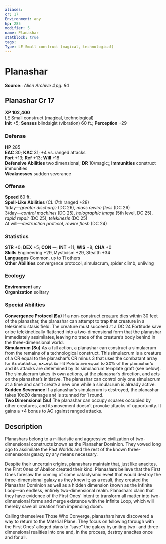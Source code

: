 ```yaml
---
aliases: 
cr: 17
Environment: any
hp: 285
modifier: 5
name: Planashar
statblock: true
tags: 
Type: LE Small construct (magical, technological)  
---
```


# Planashar

**Source**:: _Alien Archive 4 pg. 80_

## Planashar Cr 17

**XP 102,400**  
LE Small construct (magical, technological)  
**Init** +5; **Senses** blindsight (vibration) 60 ft.; **Perception** +29  

### Defense

**HP** 285  
**EAC** 30; **KAC** 31; +4 vs. ranged attacks  
**Fort** +13; **Ref** +13; **Will** +18  
**Defensive Abilities** two dimensional; **DR** 10/magic;; **Immunities** construct immunities  
**Weaknesses** sudden severance

### Offense

**Speed** 60 ft.  
**Spell-Like Abilities** (CL 17th ranged +28)  
1/day—_greater discharge_ (DC 26), _mass rewire flesh_ (DC 26)  
3/day—_control machines_ (DC 25), _holographic image_ (5th level, DC 25), _rapid repair_ (DC 25), _telekinesis_ (DC 25)  
At will—_destruction protocol_, _rewire flesh_ (DC 24)

### Statistics

**STR** +0; **DEX** +5; **CON** —; **INT** +11; **WIS** +8; **CHA** +0  
**Skills** Engineering +29, Mysticism +29, Stealth +34  
**Languages** Common, up to 11 others  
**Other Abilities** convergence protocol, simulacrum, spider climb, unliving

### Ecology

**Environment** any  
**Organization** solitary

### Special Abilities

**Convergence Protocol (Su)** If a non-construct creature dies within 30 feet of the planashar, the planashar can attempt to trap that creature in a telekinetic stasis field. The creature must succeed at a DC 24 Fortitude save or be telekinetically flattened into a two-dimensional form that the planashar immediately assimilates, leaving no trace of the creature’s body behind in the three-dimensional world.  
**Simulacrum (Su)** As a full action, a planashar can construct a simulacrum from the remains of a technological construct. This simulacrum is a creature of a CR equal to the planashar’s CR minus 3 that uses the combatant array for its statistics, except its Hit Points are equal to 20% of the planashar’s and its attacks are determined by its simulacrum template graft (see below). The simulacrum takes its own actions, at the planashar’s direction, and acts on the planashar’s initiative. The planashar can control only one simulacrum at a time and can’t create a new one while a simulacrum is already active.  
**Sudden Severance** If a planashar’s simulacrum is destroyed, the planashar takes 10d20 damage and is stunned for 1 round.  
**Two Dimensional (Su)** The planashar can occupy squares occupied by other creatures, and its movement doesn’t provoke attacks of opportunity. It gains a +4 bonus to AC against ranged attacks.

## Description

Planashars belong to a militaristic and aggressive civilization of two-dimensional constructs known as the Planashar Dominion. They vowed long ago to assimilate the Pact Worlds and the rest of the known three-dimensional galaxy by any means necessary.

Despite their uncertain origins, planashars maintain that, just like anacites, the First 0nes of Aballon created their kind. Planashars believe that the First Ones foresaw the coming of some cataclysmic event that would destroy the three-dimensional galaxy as they knew it; as a result, they created the Planashar Dominion as well as a hidden dimension known as the Infinite Loop—an endless, entirely two-dimensional realm. Planashars claim that they have evidence of the First Ones’ intent to transform all matter into two-dimensional forms and merge existence with the Infinite Loop, which will thereby save all creation from impending doom.

Calling themselves Those Who Converge, planashars have discovered a way to return to the Material Plane. They focus on following through with the First Ones’ alleged plans to “save” the galaxy by uniting two- and three-dimensional realities into one and, in the process, destroy anacites once and for all.
